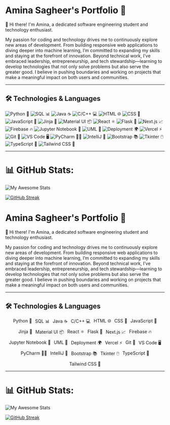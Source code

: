 # Amina Sagheer's Portfolio 🌟

👋 Hi there! I'm Amina, a dedicated software engineering student and technology enthusiast.

<p class="text-white/80 text-center">
  My passion for coding and technology drives me to continuously explore new areas of development. From building responsive web applications to diving deeper into machine learning, I’m committed to expanding my skills and staying at the forefront of innovation. Beyond technical work, I’ve embraced leadership, entrepreneurship, and tech stewardship—learning to develop technologies that not only solve problems but also serve the greater good. I believe in pushing boundaries and working on projects that make a meaningful impact on both users and communities.
</p>

---
## 🛠️ Technologies & Languages

![Python](https://img.shields.io/badge/Python-3776AB?style=flat-square&logo=python&logoColor=white) 🐍
![SQL](https://img.shields.io/badge/SQL-4479A1?style=flat-square&logo=postgresql&logoColor=white) 📊
![Java](https://img.shields.io/badge/Java-007396?style=flat-square&logo=java&logoColor=white) ☕
![C/C++](https://img.shields.io/badge/C%2FC%2B%2B-00599C?style=flat-square&logo=c%2B%2B&logoColor=white) 💻
![HTML](https://img.shields.io/badge/HTML-E34F26?style=flat-square&logo=html5&logoColor=white) 🌐
![CSS](https://img.shields.io/badge/CSS-1572B6?style=flat-square&logo=css3&logoColor=white) 🎨
![JavaScript](https://img.shields.io/badge/JavaScript-F7DF1E?style=flat-square&logo=javascript&logoColor=black) 📜
![Jinja](https://img.shields.io/badge/Jinja-3E2A00?style=flat-square&logo=jinja&logoColor=white) 🔧
![Material UI](https://img.shields.io/badge/Material%20UI-0081CB?style=flat-square&logo=mui&logoColor=white) 📦
![React](https://img.shields.io/badge/React-61DAFB?style=flat-square&logo=react&logoColor=black) ⚛️
![Flask](https://img.shields.io/badge/Flask-000000?style=flat-square&logo=flask&logoColor=white) 🚀
![Next.js](https://img.shields.io/badge/Next.js-000000?style=flat-square&logo=nextdotjs&logoColor=white) 📈
![Firebase](https://img.shields.io/badge/Firebase-FFCA28?style=flat-square&logo=firebase&logoColor=black) 🔥
![Jupyter Notebook](https://img.shields.io/badge/Jupyter%20Notebook-F37626?style=flat-square&logo=jupyter&logoColor=white) 📓
![UML](https://img.shields.io/badge/UML-7A3E83?style=flat-square&logo=uml&logoColor=white) 📐
![Deployment](https://img.shields.io/badge/Deployment-29A745?style=flat-square&logo=cloud&logoColor=white) 🌍
![Vercel](https://img.shields.io/badge/Vercel-000000?style=flat-square&logo=vercel&logoColor=white) ⚡
![Git](https://img.shields.io/badge/Git-F05032?style=flat-square&logo=git&logoColor=white) 🔄
![VS Code](https://img.shields.io/badge/Visual%20Studio%20Code-007ACC?style=flat-square&logo=visualstudiocode&logoColor=white) 🖥️
![PyCharm](https://img.shields.io/badge/PyCharm-000000?style=flat-square&logo=pycharm&logoColor=white) 🐱‍💻
![IntelliJ](https://img.shields.io/badge/IntelliJ-000000?style=flat-square&logo=intellijidea&logoColor=white) 🔎
![Bootstrap](https://img.shields.io/badge/Bootstrap-7952B3?style=flat-square&logo=bootstrap&logoColor=white) 📚
![Tkinter](https://img.shields.io/badge/Tkinter-000000?style=flat-square&logo=tkinter&logoColor=white) 🖱️
![TypeScript](https://img.shields.io/badge/TypeScript-007ACC?style=flat-square&logo=typescript&logoColor=white) 🔷
![Tailwind CSS](https://img.shields.io/badge/Tailwind%20CSS-06B6D4?style=flat-square&logo=tailwindcss&logoColor=white) 🌊


---

# 📊 GitHub Stats:
![My Awesome Stats](https://awesome-github-stats.azurewebsites.net/user-stats/Amina-Sagheer?cardType=level&theme=highcontrast&preferLogin=false)

[![GitHub Streak](https://streak-stats.demolab.com?user=Amina-Sagheer&theme=highcontrast)](https://git.io/streak-stats)
# Amina Sagheer's Portfolio 🌟

👋 Hi there! I'm Amina, a dedicated software engineering student and technology enthusiast.

<p class="text-white/80 text-center">
  My passion for coding and technology drives me to continuously explore new areas of development. From building responsive web applications to diving deeper into machine learning, I’m committed to expanding my skills and staying at the forefront of innovation. Beyond technical work, I’ve embraced leadership, entrepreneurship, and tech stewardship—learning to develop technologies that not only solve problems but also serve the greater good. I believe in pushing boundaries and working on projects that make a meaningful impact on both users and communities.
</p>

---

## 🛠️ Technologies & Languages

<!-- Animated Emoji Section -->
<div style="display: flex; flex-wrap: wrap; gap: 10px; justify-content: center;">
    <span>Python <span style="animation: bounce 1s infinite;">🐍</span></span>
    <span>SQL <span style="animation: bounce 1s infinite;">📊</span></span>
    <span>Java <span style="animation: bounce 1s infinite;">☕</span></span>
    <span>C/C++ <span style="animation: bounce 1s infinite;">💻</span></span>
    <span>HTML <span style="animation: bounce 1s infinite;">🌐</span></span>
    <span>CSS <span style="animation: bounce 1s infinite;">🎨</span></span>
    <span>JavaScript <span style="animation: bounce 1s infinite;">📜</span></span>
    <span>Jinja <span style="animation: bounce 1s infinite;">🔧</span></span>
    <span>Material UI <span style="animation: bounce 1s infinite;">📦</span></span>
    <span>React <span style="animation: bounce 1s infinite;">⚛️</span></span>
    <span>Flask <span style="animation: bounce 1s infinite;">🚀</span></span>
    <span>Next.js <span style="animation: bounce 1s infinite;">📈</span></span>
    <span>Firebase <span style="animation: bounce 1s infinite;">🔥</span></span>
    <span>Jupyter Notebook <span style="animation: bounce 1s infinite;">📓</span></span>
    <span>UML <span style="animation: bounce 1s infinite;">📐</span></span>
    <span>Deployment <span style="animation: bounce 1s infinite;">🌍</span></span>
    <span>Vercel <span style="animation: bounce 1s infinite;">⚡</span></span>
    <span>Git <span style="animation: bounce 1s infinite;">🔄</span></span>
    <span>VS Code <span style="animation: bounce 1s infinite;">🖥️</span></span>
    <span>PyCharm <span style="animation: bounce 1s infinite;">🐱‍💻</span></span>
    <span>IntelliJ <span style="animation: bounce 1s infinite;">🔎</span></span>
    <span>Bootstrap <span style="animation: bounce 1s infinite;">📚</span></span>
    <span>Tkinter <span style="animation: bounce 1s infinite;">🖱️</span></span>
    <span>TypeScript <span style="animation: bounce 1s infinite;">🔷</span></span>
    <span>Tailwind CSS <span style="animation: bounce 1s infinite;">🌊</span></span>
</div>

<style>
@keyframes bounce {
  0%, 100% {
    transform: translateY(0);
  }
  50% {
    transform: translateY(-10px);
  }
}
</style>

---

# 📊 GitHub Stats:
![My Awesome Stats](https://awesome-github-stats.azurewebsites.net/user-stats/Amina-Sagheer?cardType=level&theme=highcontrast&preferLogin=false)

[![GitHub Streak](https://streak-stats.demolab.com?user=Amina-Sagheer&theme=highcontrast)](https://git.io/streak-stats)



